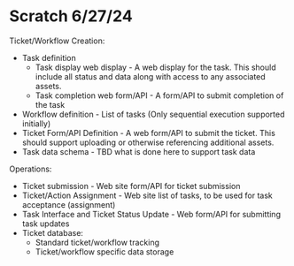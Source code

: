 # Scratch 6/27/24

Ticket/Workflow Creation:

- Task definition
    - Task display web display - A web display for the task. This should include all status and data along with access to any associated assets.
    - Task completion web form/API - A form/API to submit completion of the task
- Workflow definition - List of tasks (Only sequential execution supported initially)
- Ticket Form/API Definition - A web form/API to submit the ticket. This should support uploading or otherwise referencing additional assets.
- Task data schema - TBD what is done here to support task data

Operations:

- Ticket submission - Web site form/API for ticket submission
- Ticket/Action Assignment - Web site list of tasks, to be used for task acceptance (assignment)
- Task Interface and Ticket Status Update - Web form/API for submitting task updates
- Ticket database:
    - Standard ticket/workflow tracking
    - Ticket/workflow specific data storage
